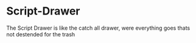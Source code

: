# Script-Drawer
The Script Drawer is like the catch all drawer, were everything goes thats not destended for the trash
